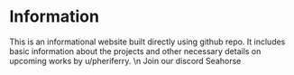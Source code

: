 # Information 
This is an informational website built directly using github repo. It includes basic information about the projects and other necessary details on upcoming works by u/pheriferry. 
\n Join our discord Seahorse 

